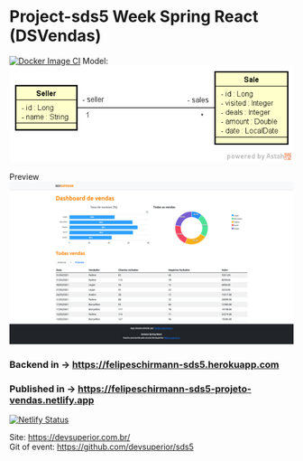 # Project-sds5 Week Spring React (DSVendas)
[![Docker Image CI](https://github.com/felipeschirmann/DSVendas/actions/workflows/CI-docker-image.yml/badge.svg)](https://github.com/felipeschirmann/DSVendas/actions/workflows/CI-docker-image.yml)
Model: 
</br>
<img src="https://raw.githubusercontent.com/felipeschirmann/DSVendas/main/assets/sds3-mc.png" alt="model"/>

Preview
<img src="https://raw.githubusercontent.com/felipeschirmann/DSVendas/main/assets/felipeschirmann-sds5.png" alt="Preview"/>

### Backend in ->  https://felipeschirmann-sds5.herokuapp.com

### Published in -> https://felipeschirmann-sds5-projeto-vendas.netlify.app

[![Netlify Status](https://api.netlify.com/api/v1/badges/8cd1c6b3-aa8e-4942-85ba-bc6e4d1d6433/deploy-status)](https://app.netlify.com/sites/felipeschirmann-sds5-projeto-vendas/deploys)

Site: https://devsuperior.com.br/
</br>
Git of event: https://github.com/devsuperior/sds5